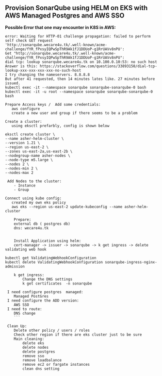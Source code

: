 

## Provision SonarQube using HELM on EKS with AWS Managed Postgres and AWS SSO

 
**Possible Error that one may encounter in K8S in AWS:**
```
error: Waiting for HTTP-01 challenge propagation: failed to perform self check GET request
'http://sonarqube.wecare4u.tk/.well-known/acme-challenge/fYR_fPxsyIQPwSpThR9Ak1fJ1DDUoP-g1RrUAVv8nPU': 
Get "http://sonarqube.wecare4u.tk/.well-known/acme-challenge/fYR_fPxsyIQPwSpThR9Ak1fJ1DDUoP-g1RrUAVv8nPU": 
dial tcp: lookup sonarqube.wecare4u.tk on 10.100.0.10:53: no such host
Answer is this: https://stackoverflow.com/questions/33893150/dial-tcp-lookup-xxx-xxx-xxx-xxx-no-such-host
I try changing the nameservers. 8.8.8.8
But after 41 requested, then 14 minutes lates like. 27 minutes before issued.
kubectl exec -it --namespace sonarqube sonarqube-sonarqube-0 bash 
kubectl exec -it -u root --namespace sonarqube sonarqube-sonarqube-0 bash 
 ```


 ```
 Prepare Access keys /  Add some credentials:
    aws configure
    create a new user and group if there seems to be a problem
 ```
 ```
 Create a cluster:
    using eksctl prefarbly, config is shown below
```

```
eksctl create cluster \
--name asher-helm-cluster \
--version 1.21 \
--region us-east-2 \
--zones us-east-2a,us-east-2b \
--nodegroup-name asher-nodes \
--node-type m5.large \
--nodes 2 \
--nodes-min 2 \
--nodes-max 2 
```


```
 Add Nodes to the cluster:
    - Instance
    - Group
 ```
 ```
 Connect using kube config:
    created my own eks policy
    aws eks --region us-east-2 update-kubeconfig --name asher-helm-cluster
 ```   

```    
    Prepare:
    external db ( postgres db) 
    dns: wecare4u.tk
  
    
    Install Application using helm:
    cert-manager -> issuer -> sonarqube -> k get ingress -> delete validating web hook
 ```

```
kubectl get ValidatingWebhookConfiguration
kubectl delete ValidatingWebhookConfiguration sonarqube-ingress-nginx-admission
```
```
    k get ingress:
        Change the DNS settings
        k get certificates  -n sonarqube 
```
```
 I need configure postgres  managed:
    Managed PostGres
 I need configure the ADD version:
    AWS SSO
 I need to route:
    DNS change
    ```
    
 Clean Up:
    Delete other policy / users / roles
    Check other region if there are eks cluster just to be sure
    Main cleaning:
        delete eks
        delete nodes
        delete postgres
        remove sso
        remove loadbalance
        remove ec2 or fargate instances
        clean dns setting
    
